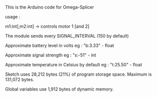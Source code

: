 This is the Arduino code for Omega-Splicer

usage :

  m1:int[;m2:int] -> controls motor 1 [and 2]
  
The module sends every SIGNAL_INTERVAL (150 by default) 

  Approximate battery level in volts eg : "b:3.33" - float
  
  Approximate signal strength eg : "s:-51" - int
  
  Approximate temperature in Celsius by default eg : "t:25.50" - float
  
  
Sketch uses 28,212 bytes (21%) of program storage space. Maximum is 131,072 bytes.

Global variables use 1,912 bytes of dynamic memory.

